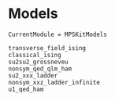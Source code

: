 # Models

```@meta
CurrentModule = MPSKitModels
```

```@docs
transverse_field_ising
classical_ising
su2su2_grossneveu
nonsym_qed_qlm_ham
su2_xxx_ladder
nonsym_xxz_ladder_infinite
u1_qed_ham
```
